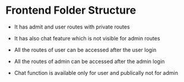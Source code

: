 # Frontend Folder Structure 

- It has admit and user routes with private routes
- It has also chat feature which is not visible for admin routes

- All the routes of user can be accessed after the user login
- All the routes of admin can be accessed after the admin login
- Chat function is available only for user and publically not for admin
